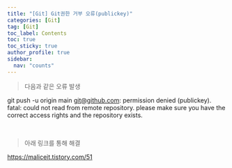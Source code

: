 ```yaml
---
title: "[Git] Git권한 거부 오류(publickey)"
categories: [Git]
tag: [Git]
toc_label: Contents
toc: true
toc_sticky: true
author_profile: true
sidebar:
  nav: "counts"
---
```


> 다음과 같은 오류 발생

git push -u origin main git@github.com: permission denied (publickey). fatal: could not read from remote repository. please make sure you have the correct access rights and the repository exists.

<br>

> 아래 링크를 통해 해결

https://maliceit.tistory.com/51

<br>
